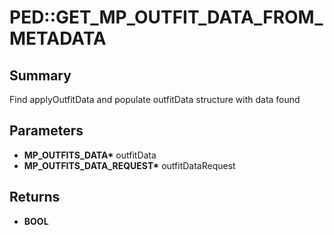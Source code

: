 # PED::GET_MP_OUTFIT_DATA_FROM_METADATA

## Summary
Find applyOutfitData and populate outfitData structure with data found

## Parameters
* **MP_OUTFITS_DATA\*** outfitData
* **MP_OUTFITS_DATA_REQUEST\*** outfitDataRequest

## Returns
* **BOOL**